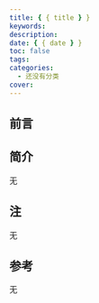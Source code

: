 ```yaml
---
title: { { title } }
keywords:
description:
date: { { date } }
toc: false
tags:
categories:
  - 还没有分类
cover:
---
```


<!--
注释的方法：
在正文需要注释的地方插入下面的代码，根据需要修改编号：
  <sup>[1](#note1)</sup>
在"注"章节插入对应编号的注释内容:
  <div id="note1"></div>
  [1] 这是注的内容
-->

## 前言

## 简介

无

<!-- more -->

## 注

无

## 参考

无
